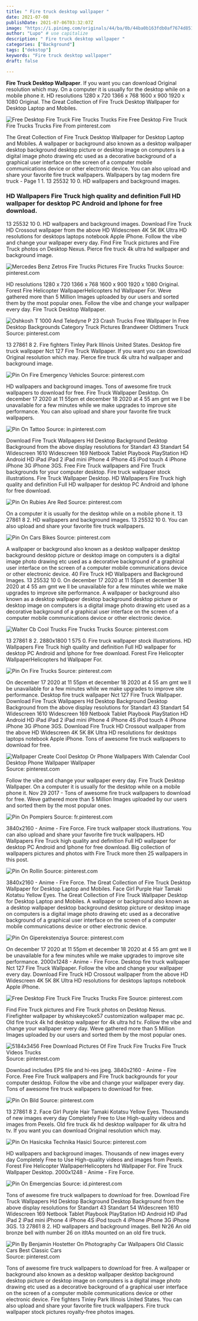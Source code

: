 ```yaml
---
title: " Fire truck desktop wallpaper "
date: 2021-07-08
publishDate: 2021-07-06T03:32:07Z
image: "https://i.pinimg.com/originals/44/ba/0b/44ba0b163fdb0af7674d85199c9d690f.jpg"
author: "Lupo" # use capitalize
description: " Fire truck desktop wallpaper "
categories: ["Background"]
tags: ["dekstop"]
keywords: "Fire truck desktop wallpaper"
draft: false

---
```



**Fire Truck Desktop Wallpaper**. If you want you can download Original resolution which may. On a computer it is usually for the desktop while on a mobile phone it. HD resolutions 1280 x 720 1366 x 768 1600 x 900 1920 x 1080 Original. The Great Collection of Fire Truck Desktop Wallpaper for Desktop Laptop and Mobiles.

![Free Desktop Fire Truck Fire Trucks Trucks Fire](https://i.pinimg.com/originals/ed/f5/56/edf5568d15b644ba3ba48368ee0951c2.jpg "Free Desktop Fire Truck Fire Trucks Trucks Fire")
Free Desktop Fire Truck Fire Trucks Trucks Fire From pinterest.com


The Great Collection of Fire Truck Desktop Wallpaper for Desktop Laptop and Mobiles. A wallpaper or background also known as a desktop wallpaper desktop background desktop picture or desktop image on computers is a digital image photo drawing etc used as a decorative background of a graphical user interface on the screen of a computer mobile communications device or other electronic device. You can also upload and share your favorite fire truck wallpapers. Wallpapers by tag modern fire truck - Page 1 1. 13 25532 10 0. HD wallpapers and background images.

### HD Wallpapers Fire Truck high quality and definition Full HD wallpaper for desktop PC Android and Iphone for free download.

13 25532 10 0. HD wallpapers and background images. Download Fire Truck HD Crossout wallpaper from the above HD Widescreen 4K 5K 8K Ultra HD resolutions for desktops laptops notebook Apple iPhone. Follow the vibe and change your wallpaper every day. Find Fire Truck pictures and Fire Truck photos on Desktop Nexus. Pierce fire truck 4k ultra hd wallpaper and background image.


![Mercedes Benz Zetros Fire Trucks Pictures Fire Trucks Trucks](https://i.pinimg.com/originals/f2/29/0e/f2290e945ac23b305eb9064e7a95bc52.jpg "Mercedes Benz Zetros Fire Trucks Pictures Fire Trucks Trucks")
Source: pinterest.com

HD resolutions 1280 x 720 1366 x 768 1600 x 900 1920 x 1080 Original. Forest Fire Helicopter WallpaperHelicopters hd Wallpaper For. Weve gathered more than 5 Million Images uploaded by our users and sorted them by the most popular ones. Follow the vibe and change your wallpaper every day. Fire Truck Desktop Wallpaper.

![Oshkosh T 1000 And Teledyne P 23 Crash Trucks Free Wallpaper In Free Desktop Backgrounds Category Truck Pictures Brandweer Oldtimers Truck](https://i.pinimg.com/originals/6d/68/5d/6d685da1db43f26d8282ad86e4e69c84.jpg "Oshkosh T 1000 And Teledyne P 23 Crash Trucks Free Wallpaper In Free Desktop Backgrounds Category Truck Pictures Brandweer Oldtimers Truck")
Source: pinterest.com

13 27861 8 2. Fire fighters Tinley Park Illinois United States. Desktop fire truck wallpaper Nct 127 Fire Truck Wallpaper. If you want you can download Original resolution which may. Pierce fire truck 4k ultra hd wallpaper and background image.

![Pin On Fire Emergency Vehicles](https://i.pinimg.com/474x/88/0c/ab/880cab07c0c059f777c1b9ec7c3b8de0.jpg "Pin On Fire Emergency Vehicles")
Source: pinterest.com

HD wallpapers and background images. Tons of awesome fire truck wallpapers to download for free. Fire Truck Wallpaper Desktop. On december 17 2020 at 11 55pm et december 18 2020 at 4 55 am gmt we ll be unavailable for a few minutes while we make upgrades to improve site performance. You can also upload and share your favorite fire truck wallpapers.

![Pin On Tattoo](https://i.pinimg.com/originals/57/25/a3/5725a3edc445a24931110c83e78bcd3a.jpg "Pin On Tattoo")
Source: in.pinterest.com

Download Fire Truck Wallpapers Hd Desktop Background Desktop Background from the above display resolutions for Standart 43 Standart 54 Widescreen 1610 Widescreen 169 Netbook Tablet Playbook PlayStation HD Android HD iPad iPad 2 iPad mini iPhone 4 iPhone 4S iPod touch 4 iPhone iPhone 3G iPhone 3GS. Free Fire Truck wallpapers and Fire Truck backgrounds for your computer desktop. Fire truck wallpaper stock illustrations. Fire Truck Wallpaper Desktop. HD Wallpapers Fire Truck high quality and definition Full HD wallpaper for desktop PC Android and Iphone for free download.

![Pin On Rubies Are Red](https://i.pinimg.com/originals/de/86/c0/de86c076642983246cf844fde1722b52.jpg "Pin On Rubies Are Red")
Source: pinterest.com

On a computer it is usually for the desktop while on a mobile phone it. 13 27861 8 2. HD wallpapers and background images. 13 25532 10 0. You can also upload and share your favorite fire truck wallpapers.

![Pin On Cars Bikes](https://i.pinimg.com/originals/12/f5/a6/12f5a694cbe92c27a17253bfe4bad60f.jpg "Pin On Cars Bikes")
Source: pinterest.com

A wallpaper or background also known as a desktop wallpaper desktop background desktop picture or desktop image on computers is a digital image photo drawing etc used as a decorative background of a graphical user interface on the screen of a computer mobile communications device or other electronic device. 40 Fire Truck HD Wallpapers and Background Images. 13 25532 10 0. On december 17 2020 at 11 55pm et december 18 2020 at 4 55 am gmt we ll be unavailable for a few minutes while we make upgrades to improve site performance. A wallpaper or background also known as a desktop wallpaper desktop background desktop picture or desktop image on computers is a digital image photo drawing etc used as a decorative background of a graphical user interface on the screen of a computer mobile communications device or other electronic device.

![Walter Cb Cool Trucks Fire Trucks Trucks](https://i.pinimg.com/originals/89/a3/2c/89a32c754d16002f8c16dd3834f6e09f.jpg "Walter Cb Cool Trucks Fire Trucks Trucks")
Source: pinterest.com

13 27861 8 2. 2880x1800 1 575 0. Fire truck wallpaper stock illustrations. HD Wallpapers Fire Truck high quality and definition Full HD wallpaper for desktop PC Android and Iphone for free download. Forest Fire Helicopter WallpaperHelicopters hd Wallpaper For.

![Pin On Fire Trucks](https://i.pinimg.com/originals/5e/50/00/5e50000b6ffd8da731b5242037b7c735.jpg "Pin On Fire Trucks")
Source: pinterest.com

On december 17 2020 at 11 55pm et december 18 2020 at 4 55 am gmt we ll be unavailable for a few minutes while we make upgrades to improve site performance. Desktop fire truck wallpaper Nct 127 Fire Truck Wallpaper. Download Fire Truck Wallpapers Hd Desktop Background Desktop Background from the above display resolutions for Standart 43 Standart 54 Widescreen 1610 Widescreen 169 Netbook Tablet Playbook PlayStation HD Android HD iPad iPad 2 iPad mini iPhone 4 iPhone 4S iPod touch 4 iPhone iPhone 3G iPhone 3GS. Download Fire Truck HD Crossout wallpaper from the above HD Widescreen 4K 5K 8K Ultra HD resolutions for desktops laptops notebook Apple iPhone. Tons of awesome fire truck wallpapers to download for free.

![Wallpaper Create Cool Desktop Or Phone Wallpapers With Calendar Cool Desktop Phone Wallpaper Wallpaper](https://i.pinimg.com/originals/58/aa/7e/58aa7e105a0b923ca54902a102ed891c.jpg "Wallpaper Create Cool Desktop Or Phone Wallpapers With Calendar Cool Desktop Phone Wallpaper Wallpaper")
Source: pinterest.com

Follow the vibe and change your wallpaper every day. Fire Truck Desktop Wallpaper. On a computer it is usually for the desktop while on a mobile phone it. Nov 29 2017 - Tons of awesome fire truck wallpapers to download for free. Weve gathered more than 5 Million Images uploaded by our users and sorted them by the most popular ones.

![Pin On Pompiers](https://i.pinimg.com/originals/2b/aa/85/2baa85f1154ee38068cda954a4ac353c.jpg "Pin On Pompiers")
Source: fr.pinterest.com

3840x2160 - Anime - Fire Force. Fire truck wallpaper stock illustrations. You can also upload and share your favorite fire truck wallpapers. HD Wallpapers Fire Truck high quality and definition Full HD wallpaper for desktop PC Android and Iphone for free download. Big collection of wallpapers pictures and photos with Fire Truck more then 25 wallpapers in this post.

![Pin On Rollin](https://i.pinimg.com/originals/73/7a/3a/737a3a10ae537ec66aa0e3c5a969bb65.jpg "Pin On Rollin")
Source: pinterest.com

3840x2160 - Anime - Fire Force. The Great Collection of Fire Truck Desktop Wallpaper for Desktop Laptop and Mobiles. Face Girl Purple Hair Tamaki Kotatsu Yellow Eyes. The Great Collection of Fire Truck Wallpaper Desktop for Desktop Laptop and Mobiles. A wallpaper or background also known as a desktop wallpaper desktop background desktop picture or desktop image on computers is a digital image photo drawing etc used as a decorative background of a graphical user interface on the screen of a computer mobile communications device or other electronic device.

![Pin On Giperekstenziya](https://i.pinimg.com/originals/c2/9b/e4/c29be48cd667e72cb39870d872fa8232.jpg "Pin On Giperekstenziya")
Source: pinterest.com

On december 17 2020 at 11 55pm et december 18 2020 at 4 55 am gmt we ll be unavailable for a few minutes while we make upgrades to improve site performance. 2000x1248 - Anime - Fire Force. Desktop fire truck wallpaper Nct 127 Fire Truck Wallpaper. Follow the vibe and change your wallpaper every day. Download Fire Truck HD Crossout wallpaper from the above HD Widescreen 4K 5K 8K Ultra HD resolutions for desktops laptops notebook Apple iPhone.

![Free Desktop Fire Truck Fire Trucks Trucks Fire](https://i.pinimg.com/originals/ed/f5/56/edf5568d15b644ba3ba48368ee0951c2.jpg "Free Desktop Fire Truck Fire Trucks Trucks Fire")
Source: pinterest.com

Find Fire Truck pictures and Fire Truck photos on Desktop Nexus. Firefighter wallpaper by whiskeycoke57 customization wallpaper mac pc. Old fire truck 4k hd desktop wallpaper for 4k ultra hd tv. Follow the vibe and change your wallpaper every day. Weve gathered more than 5 Million Images uploaded by our users and sorted them by the most popular ones.

![5184x3456 Free Download Pictures Of Fire Truck Fire Trucks Fire Truck Videos Trucks](https://i.pinimg.com/originals/0d/1d/30/0d1d308978ced7ab2d21fb626f232663.jpg "5184x3456 Free Download Pictures Of Fire Truck Fire Trucks Fire Truck Videos Trucks")
Source: pinterest.com

Download includes EPS file and hi-res jpeg. 3840x2160 - Anime - Fire Force. Free Fire Truck wallpapers and Fire Truck backgrounds for your computer desktop. Follow the vibe and change your wallpaper every day. Tons of awesome fire truck wallpapers to download for free.

![Pin On Bild](https://i.pinimg.com/originals/41/a8/b8/41a8b8ab059622701a817cec4f8200f5.jpg "Pin On Bild")
Source: pinterest.com

13 27861 8 2. Face Girl Purple Hair Tamaki Kotatsu Yellow Eyes. Thousands of new images every day Completely Free to Use High-quality videos and images from Pexels. Old fire truck 4k hd desktop wallpaper for 4k ultra hd tv. If you want you can download Original resolution which may.

![Pin On Hasicska Technika Hasici](https://i.pinimg.com/originals/0e/a5/79/0ea579356498521e37b1f0337069c04e.jpg "Pin On Hasicska Technika Hasici")
Source: pinterest.com

HD wallpapers and background images. Thousands of new images every day Completely Free to Use High-quality videos and images from Pexels. Forest Fire Helicopter WallpaperHelicopters hd Wallpaper For. Fire Truck Wallpaper Desktop. 2000x1248 - Anime - Fire Force.

![Pin On Emergencias](https://i.pinimg.com/originals/66/91/b5/6691b520b82d8de514cfbbd29791458a.jpg "Pin On Emergencias")
Source: id.pinterest.com

Tons of awesome fire truck wallpapers to download for free. Download Fire Truck Wallpapers Hd Desktop Background Desktop Background from the above display resolutions for Standart 43 Standart 54 Widescreen 1610 Widescreen 169 Netbook Tablet Playbook PlayStation HD Android HD iPad iPad 2 iPad mini iPhone 4 iPhone 4S iPod touch 4 iPhone iPhone 3G iPhone 3GS. 13 27861 8 2. HD wallpapers and background images. Bell Nr26 An old bronze bell with number 26 on itItAs mounted on an old fire truck.

![Pin By Benjamin Hostetter On Photography Car Wallpapers Old Classic Cars Best Classic Cars](https://i.pinimg.com/originals/44/ba/0b/44ba0b163fdb0af7674d85199c9d690f.jpg "Pin By Benjamin Hostetter On Photography Car Wallpapers Old Classic Cars Best Classic Cars")
Source: pinterest.com

Tons of awesome fire truck wallpapers to download for free. A wallpaper or background also known as a desktop wallpaper desktop background desktop picture or desktop image on computers is a digital image photo drawing etc used as a decorative background of a graphical user interface on the screen of a computer mobile communications device or other electronic device. Fire fighters Tinley Park Illinois United States. You can also upload and share your favorite fire truck wallpapers. Fire truck wallpaper stock pictures royalty-free photos images.

